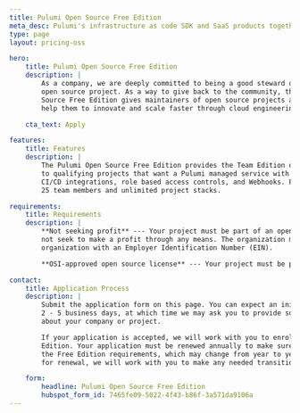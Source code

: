 ```yaml
---
title: Pulumi Open Source Free Edition
meta_desc: Pulumi's infrastructure as code SDK and SaaS products together provide editions for all organizations, including OSI licensed open source projects.
type: page
layout: pricing-oss

hero:
    title: Pulumi Open Source Free Edition
    description: |
        As a company, we are deeply committed to being a good steward of the Pulumi
        open source project. As a way to give back to the community, the Pulumi Open
        Source Free Edition gives maintainers of open source projects access to tools that
        help them to innovate and scale faster through cloud engineering.

    cta_text: Apply

features:
    title: Features
    description: |
        The Pulumi Open Source Free Edition provides the Team Edition of the Pulumi Service at no cost
        to qualifying projects that want a Pulumi managed service with features such as dashboards,
        CI/CD integrations, role based access controls, and Webhooks. Projects get
        25 team members and unlimited project stacks.

requirements:
    title: Requirements
    description: |
        **Not seeking profit** --- Your project must be part of an open source foundation that does
        not seek to make a profit through any means. The organization must be a valid 501&lpar;c&rpar;
        organization with an Employer Identification Number (EIN).

        **OSI-approved open source license** --- Your project must be published under an [OSI-approved](https://opensource.org/licenses) open source license.

contact:
    title: Application Process
    description: |
        Submit the application form on this page. You can expect an initial response within
        2 - 5 business days, at which time we may ask you to provide some additional information
        about your company or project.

        If your application is accepted, we will work with you to enroll your account into the Free
        Edition. Your application must be renewed annually to make sure that your project still meets
        the Free Edition requirements, which may change from year to year. If you no longer qualify
        for renewal, we will work with you to make any needed transition as smooth as possible.

    form:
        headline: Pulumi Open Source Free Edition
        hubspot_form_id: 7465fe09-5022-4f43-b86f-3a571da9106a
---
```

